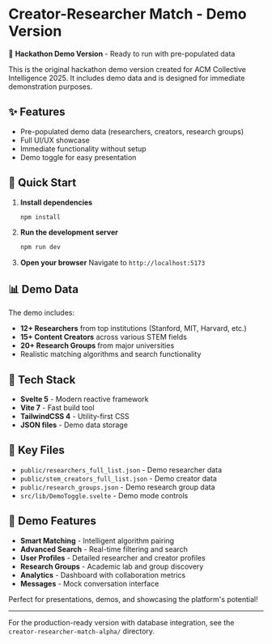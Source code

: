 # Creator-Researcher Match - Demo Version

🎯 **Hackathon Demo Version** - Ready to run with pre-populated data

This is the original hackathon demo version created for ACM Collective Intelligence 2025. It includes demo data and is designed for immediate demonstration purposes.

## ✨ Features

- Pre-populated demo data (researchers, creators, research groups)
- Full UI/UX showcase
- Immediate functionality without setup
- Demo toggle for easy presentation

## 🚀 Quick Start

1. **Install dependencies**
   ```bash
   npm install
   ```

2. **Run the development server**
   ```bash
   npm run dev
   ```

3. **Open your browser**
   Navigate to `http://localhost:5173`

## 📊 Demo Data

The demo includes:
- **12+ Researchers** from top institutions (Stanford, MIT, Harvard, etc.)
- **15+ Content Creators** across various STEM fields
- **20+ Research Groups** from major universities
- Realistic matching algorithms and search functionality

## 🔧 Tech Stack

- **Svelte 5** - Modern reactive framework
- **Vite 7** - Fast build tool
- **TailwindCSS 4** - Utility-first CSS
- **JSON files** - Demo data storage

## 📁 Key Files

- `public/researchers_full_list.json` - Demo researcher data
- `public/stem_creators_full_list.json` - Demo creator data  
- `public/research_groups.json` - Demo research group data
- `src/lib/DemoToggle.svelte` - Demo mode controls

## 🎨 Demo Features

- **Smart Matching** - Intelligent algorithm pairing
- **Advanced Search** - Real-time filtering and search
- **User Profiles** - Detailed researcher and creator profiles
- **Research Groups** - Academic lab and group discovery
- **Analytics** - Dashboard with collaboration metrics
- **Messages** - Mock conversation interface

Perfect for presentations, demos, and showcasing the platform's potential!

---

For the production-ready version with database integration, see the `creator-researcher-match-alpha/` directory.